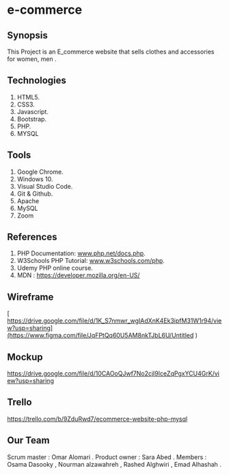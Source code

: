 # e-commerce

## Synopsis

This Project is an E_commerce website that sells clothes and accessories for women, men .

## Technologies

1. HTML5.
2. CSS3.
3. Javascript.
4. Bootstrap.
5. PHP.
6. MYSQL

## Tools

1. Google Chrome.
2. Windows 10.
3. Visual Studio Code.
4. Git & Github.
5. Apache
6. MySQL
7. Zoom

## References

1. PHP Documentation: www.php.net/docs.php.
2. W3Schools PHP Tutorial: www.w3schools.com/php.
3. Udemy PHP online course.
4. MDN : https://developer.mozilla.org/en-US/


## Wireframe
[
https://drive.google.com/file/d/1K_S7nmwr_wgIAdXnK4Ek3ipfM31W1r94/view?usp=sharing](https://www.figma.com/file/JqFPtQq60U5AM8nkTJbL6U/Untitled
)

## Mockup

https://drive.google.com/file/d/10CAOoQJwf7No2cjI9lceZqPgxYCU4GrK/view?usp=sharing

## Trello

https://trello.com/b/9ZduRwd7/ecommerce-website-php-mysql

## Our Team

Scrum master : Omar Alomari .
Product owner : Sara Abed .
Members : Osama Dasooky , Nourman alzawahreh , Rashed Alghwiri , Emad Alhashah .
